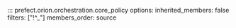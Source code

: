 ::: prefect.orion.orchestration.core_policy
    options:
      inherited_members: false
      filters: ["!^_"]
      members_order: source
